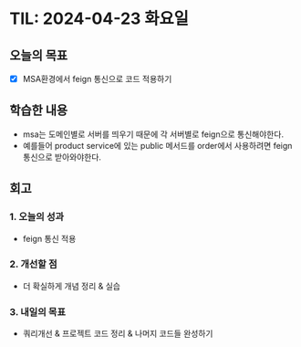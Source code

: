 # TIL: 2024-04-23 화요일
## 오늘의 목표
- [x] MSA환경에서 feign 통신으로 코드 적용하기
## 학습한 내용
- msa는 도메인별로 서버를 띄우기 때문에 각 서버별로 feign으로 통신해야한다.
- 예를들어 product service에 있는 public 메서드를 order에서 사용하려면 feign 통신으로 받아와야한다.
## 회고
### 1. 오늘의 성과
- feign 통신 적용
### 2. 개선할 점
- 더 확실하게 개념 정리 & 실습
### 3. 내일의 목표
- 쿼리개선 & 프로젝트 코드 정리 & 나머지 코드들 완성하기
